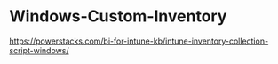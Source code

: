 # Windows-Custom-Inventory

https://powerstacks.com/bi-for-intune-kb/intune-inventory-collection-script-windows/

